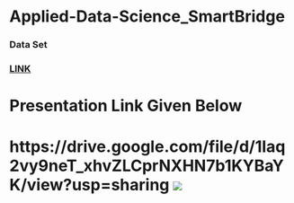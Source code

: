 # Applied-Data-Science_SmartBridge

<h3> Data Set<h3>
<a href="https://drive.google.com/drive/folders/1dZGazqHtaPu4DoU_ZqR6ESvchAbQXhIj?usp=sharing">LINK   </a>
<h1>Presentation Link Given Below<h1>
https://drive.google.com/file/d/1Iaq2vy9neT_xhvZLCprNXHN7b1KYBaYK/view?usp=sharing
<img src="https://visme.co/blog/wp-content/uploads/powerpoint-animation-how-to-add-animation-to-powerpoint.gif">



